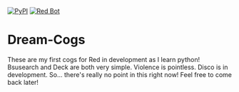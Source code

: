 [![PyPI](https://img.shields.io/badge/Python-3.5-blue.svg)](https://www.python.org/downloads/) 
[![Red Bot](https://img.shields.io/badge/Discord-Red%20Bot-red.svg)](https://github.com/Twentysix26/Red-DiscordBot)
# Dream-Cogs
These are my first cogs for Red in development as I learn python!
Bsusearch and Deck are both very simple.
Violence is pointless.
Disco is in development.
So... there's really no point in this right now!
Feel free to come back later!
